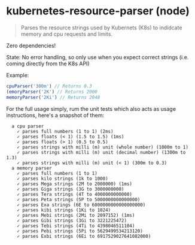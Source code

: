 # kubernetes-resource-parser (node)

> Parses the resource strings used by Kubernets (K8s) to indidcate memory and cpu requests and limits.

Zero dependencies!

State: No error handling, so only use when you expect correct strings (i.e. coming directly from the K8s API)

Example:

```js
cpuParser('300m') // Returns 0.3
(emoryParser('2K') // Returns 2000
memoryParser('2Ki') // Returns 2048
```

For the full usage simply, rum the unit tests which also acts as usage instructions, here's a snapshot of them:

```
  a cpu parser
    ✓ parses full numbers (1 to 1) (2ms)
    ✓ parses floats (< 1) (1.5 to 1.5) (1ms)
    ✓ parses floats (> 1) (0.5 to 0.5)
    ✓ parses strings with milli (m) unit (whole number) (1000m to 1)
    ✓ parses strings with milli (m) unit (decimal number) (1300m to 1.3)
    ✓ parses strings with milli (m) unit (< 1) (300m to 0.3)
  a memory parser
    ✓ parses full numbers (1 to 1)
    ✓ parses kilo strings (1k to 1000)
    ✓ parses Mega strings (2M to 2000000) (1ms)
    ✓ parses Giga strings (3G to 3000000000)
    ✓ parses Tera strings (4T to 4000000000000)
    ✓ parses Peta strings (5P to 5000000000000000)
    ✓ parses Exa strings (6E to 6000000000000000000)
    ✓ parses kibi strings (1Ki to 1024)
    ✓ parses Mebi strings (2Mi to 2097152) (1ms)
    ✓ parses Gibi strings (3Gi to 3221225472)
    ✓ parses Tebi strings (4Ti to 4398046511104)
    ✓ parses Pebi strings (5Pi to 5629499534213120)
    ✓ parses Exbi strings (6Ei to 6917529027641082000)
```
